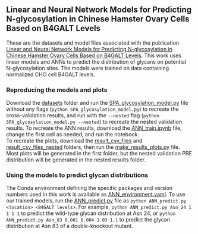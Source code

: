 ## Linear and Neural Network Models for Predicting N-glycosylation in Chinese Hamster Ovary Cells Based on B4GALT Levels
These are the datasets and model files associated with the publication [Linear and Neural Network Models for Predicting N-glycosylation in Chinese Hamster Ovary Cells Based on B4GALT Levels](TODO). This work uses linear models and ANNs to predict the distribution of glycans on potential N-glycosylation sites. The models were trained on data containing normalized CHO cell B4GALT levels.<br>

### Reproducing the models and plots
Download the [datasets](datasets) folder and run the [SPA\_glycosylation\_model.py](SPA_glycosylation_model.py) file without any flags (`python SPA_glycosylation_model.py`) to recreate the cross-validation results, and run with the `--nested` flag (`python SPA_glycosylation_model.py --nested`) to recreate the nested validation results. To recreate the ANN results, download the [ANN\_train.ipynb](ANN_train.ipynb) file, change the first cell as needed, and run the notebook.<br>
To recreate the plots, download the [result\_csv\_files](result_csv_files) and [result\_csv\_files\_nested](result_csv_files_nested) folders, then run the [make\_results\_plots.py](make_results_plots.py) file. Most plots will be generated in the first folder, but the nested validation PRE distribution will be generated in the nested results folder.

### Using the models to predict glycan distributions
The Conda environment defining the specific packages and version numbers used in this work is available as [ANN\_environment.yaml](ANN_environment.yaml). To use our trained models, run the [ANN\_predict.py](ANN_predict.py) file as `python ANN_predict.py <location> <B4GALT levels>`. For example, `python ANN_predict.py Asn_24 1 1 1 1` to predict the wild-type glycan distribution at Asn 24, or `python ANN_predict.py Asn_83 0.001 0.004 1.03 1.1` to predict the glycan distribution at Asn 83 of a double-knockout mutant.
